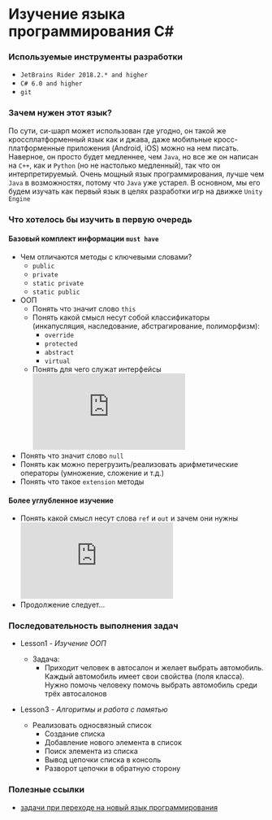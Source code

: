 # Изучение языка программирования C#

### Используемые инструменты разработки

* `JetBrains Rider 2018.2.* and higher`
* `C# 6.0 and higher`
* `git`

### Зачем нужен этот язык?

По сути, си-шарп может использован где угодно, он такой же кроссплатформенный язык как и джава, даже мобильные кросс-платформенные приложения (Android, iOS) можно на нем писать.
Наверное, он просто будет медленнее, чем `Java`, но все же он написан на `C++`, как и `Python` (но не настолько медленный), так что он интерпретируемый.
Очень мощный язык программирования, лучше чем `Java` в возможностях, потому что `Java` уже устарел.
В основном, мы его будем изучать как первый язык в целях разработки игр на движке `Unity Engine`

### Что хотелось бы изучить в первую очередь

#### Базовый комплект информации `must have`

* Чем отличаются методы с ключевыми словами?
  * `public`
  * `private`
  * `static private`
  * `static public`
* ООП
  * Понять что значит слово `this`
  * Понять какой смысл несут собой классификаторы (инкапусляция, наследование, абстрагирование, полиморфизм):
    * `override`
    * `protected`
    * `abstract`
    * `virtual`
  * Понять для чего служат интерфейсы ![теория](http://mycsharp.ru/post/36/2013_12_25_interfejsy_v_si-sharp_mnozhestvennoe_nasledovanie.html)
* Понять что значит слово `null`
* Понять как можно перегрузить/реализовать арифметические операторы (умножение, сложение и т.д.)
* Понять что такое `extension` методы

#### Более углубленное изучение

* Понять какой смысл несут слова `ref` и `out` и зачем они нужны ![теория](http://mycsharp.ru/post/46/2014_08_26_ssylochnye_tipy_i_tipy_znachenij_v_si-sharp_klyuchevye_slova_ref_i_out.html)
* Продолжение следует...

### Последовательность выполнения задач

* Lesson1 - *Изучение ООП*
  * Задача:
    * Приходит человек в автосалон и желает выбрать автомобиль. Каждый автомобиль имеет свои свойства (поля класса). Нужно помочь человеку помочь выбрать автомобиль среди трёх автосалонов
    
    
* Lesson3 - *Алгоритмы и работа с памятью*
  * Реализовать односвязный список
    * Создание списка
    * Добавление нового элемента в список
    * Поиск элемента из списка
    * Вывод цепочки списка в консоль
    * Разворот цепочки в обратную сторону

### Полезные ссылки
* [задачи при переходе на новый язык программирования](https://eax.me/programming-language-learning/)
